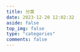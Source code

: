 ```yaml
---
title: 分类
date: 2023-12-20 12:02:32
aside: false
top_img: false
type: "categories"
comments: false
---
```

